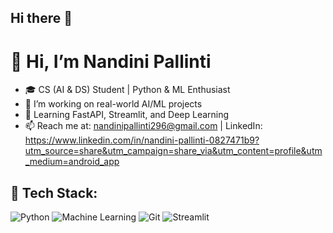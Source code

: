 ## Hi there 👋
# 👋 Hi, I’m Nandini Pallinti
- 🎓 CS (AI & DS) Student | Python & ML Enthusiast
- 🔭 I’m working on real-world AI/ML projects
- 🌱 Learning FastAPI, Streamlit, and Deep Learning
- 📫 Reach me at: nandinipallinti296@gmail.com | LinkedIn: https://www.linkedin.com/in/nandini-pallinti-0827471b9?utm_source=share&utm_campaign=share_via&utm_content=profile&utm_medium=android_app

## 🧰 Tech Stack:
![Python](https://img.shields.io/badge/-Python-333?style=flat&logo=python)
![Machine Learning](https://img.shields.io/badge/-Machine%20Learning-333?style=flat&logo=scikit-learn)
![Git](https://img.shields.io/badge/-Git-333?style=flat&logo=git)
![Streamlit](https://img.shields.io/badge/-Streamlit-333?style=flat&logo=streamlit)


